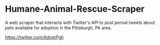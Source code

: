 # Humane-Animal-Rescue-Scraper
A web scraper that interacts with Twitter's API to post period tweets about pets available for adoption in the Pittsburgh, PA area.

https://twitter.com/AdoptPgh
